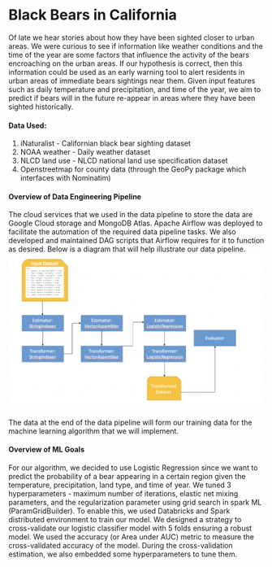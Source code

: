 # Black Bears in California
Of late we hear stories about how they have been sighted closer to urban areas. We were curious to see if information like weather conditions and the time of the year are some factors that influence the activity of the bears encroaching on the urban areas. If our hypothesis is correct, then this information could be used as an early warning tool to alert residents in urban areas of immediate bears sightings near them. Given input features such as daily temperature and precipitation, and time of the year, we aim to predict if bears will in the future re-appear in areas where they have been sighted historically.

#### Data Used:
1. iNaturalist - Californian black bear sighting dataset
2. NOAA weather - Daily weather dataset
3. NLCD land use - NLCD national land use specification dataset
4. Openstreetmap for county data (through the GeoPy package which interfaces with Nominatim)

#### Overview of Data Engineering Pipeline
The cloud services that we used in the data pipeline to store the data are Google Cloud storage and MongoDB Atlas. Apache Airflow was deployed to facilitate the automation of the required data pipeline tasks. We also developed and maintained DAG scripts that Airflow requires for it to function as desired. Below is a diagram that will help illustrate our data pipeline.
![pipeline diagram](pipeline_diagram.png)

The data at the end of the data pipeline will form our training data for the machine learning algorithm that we will implement.


#### Overview of ML Goals
For our algorithm, we decided to use Logistic Regression since we want to predict the probability of a bear appearing in a certain region given the temperature, precipitation, land type, and time of year. We tuned 3 hyperparameters - maximum number of iterations, elastic net mixing parameters, and the regularization parameter using grid search in spark ML (ParamGridBuilder). To enable this, we used Databricks and Spark distributed environment to train our model. We designed a strategy to cross-validate our logistic classifier model with 5 folds ensuring a robust model. We used the accuracy (or Area under AUC) metric to measure the cross-validated accuracy of the model. During the cross-validation estimation, we also embedded some hyperparameters to tune them. 